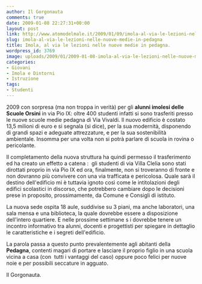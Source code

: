 ```yaml
---
author: Il Gorgonauta
comments: true
date: 2009-01-08 22:27:31+00:00
layout: post
link: http://www.atomodelmale.it/2009/01/09/imola-al-via-le-lezioni-nelle-nuove-medie-in-pedagna/
slug: imola-al-via-le-lezioni-nelle-nuove-medie-in-pedagna
title: Imola, al via le lezioni nelle nuove medie in pedagna.
wordpress_id: 3769
image: uploads/2009/01/2009-01-08-imola-al-via-le-lezioni-nelle-nuove-medie-in-pedagna.jpg
categories:
- Giovani
- Imola e Dintorni
- Istruzione
tags:
- Studenti
---
```


2009 con sorpresa (ma non troppa in verità) per gli **alunni imolesi delle Scuole Orsini** in via Pio IX: oltre 400 studenti infatti si sono trasferiti presso le nuove scuole medie pedagna di Via Vivaldi. Il nuovo edificio è costato 13,5 milioni di euro e si segnala (si dice), per la sua modernità, disponendo di grandi spazi e adeguate attrezzature, e per la sua sostenibilità ambientale. Insomma per una volta non si potrà parlare di scuola in rovina o pericolante.

Il completamento della nuova struttura ha quindi permesso il trasferimento ed ha creato un effetto a catena :  gli studenti di via Villa Clelia sono stati dirottati proprio in via Pio IX ed ora, finalmente, non si troveranno di fronte e non dovranno più convivere con una via trafficata e pericolosa. Quale sarà il destino dell'edificio mi è tuttavia ignoto così come le intitolazioni degli edifici scolastici in discorso, che potrebbero cambiare dopo le decisioni prese in proposito, prossimamente, da Comune e Consigli di istituto.

La nuova sede ospita 18 aule, suddivise su 3 piani, ma anche laboratori, una sala mensa e una biblioteca, la quale dovrebbe essere a disposizione dell'intero quartiere. E nelle prossime settimane s i dovrebbe tenere un incontro informativo tra alunni, docenti e progettisti per spiegare in dettaglio le caratteristiche e i segreti dell'edificio.

La parola passa a questo punto prevalentemente agli abitanti della **Pedagna**, contenti magari di portare e lasciare il proprio figlio in una scuola vicina a casa (con  tutti i vantaggi del caso) oppure poco felici per nuove noie e per possibili seccature in agguato.

Il Gorgonauta.
